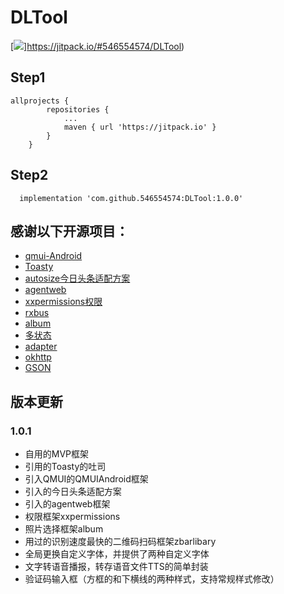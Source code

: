 # DLTool
[![](https://jitpack.io/#546554574/DLTool.svg)]https://jitpack.io/#546554574/DLTool)
## Step1
```
allprojects {
		repositories {
			...
			maven { url 'https://jitpack.io' }
		}
	}
```
## Step2
```
  implementation 'com.github.546554574:DLTool:1.0.0'
```


## 感谢以下开源项目：
+ [qmui-Android](https://github.com/Tencent/QMUI_Android)
+ [Toasty](https://github.com/GrenderG/Toasty)
+ [autosize今日头条适配方案](https://github.com/GrenderG/Toasty)
+ [agentweb](https://github.com/GrenderG/Toasty)
+ [xxpermissions权限](https://github.com/GrenderG/Toasty)
+ [rxbus](https://github.com/Blankj/RxBus)
+ [album](https://github.com/yanzhenjie/Album)
+ [多状态](https://github.com/qyxxjd/MultipleStatusView)
+ [adapter](https://github.com/CymChad/BaseRecyclerViewAdapterHelper)
+ [okhttp](https://github.com/square/okhttp)
+ [GSON](https://github.com/google/gson)

## 版本更新
### 1.0.1
+ 自用的MVP框架
+ 引用的Toasty的吐司
+ 引入QMUI的QMUIAndroid框架
+ 引入的今日头条适配方案
+ 引入的agentweb框架
+ 权限框架xxpermissions
+ 照片选择框架album
+ 用过的识别速度最快的二维码扫码框架zbarlibary
+ 全局更换自定义字体，并提供了两种自定义字体
+ 文字转语音播报，转存语音文件TTS的简单封装
+ 验证码输入框（方框的和下横线的两种样式，支持常规样式修改）
